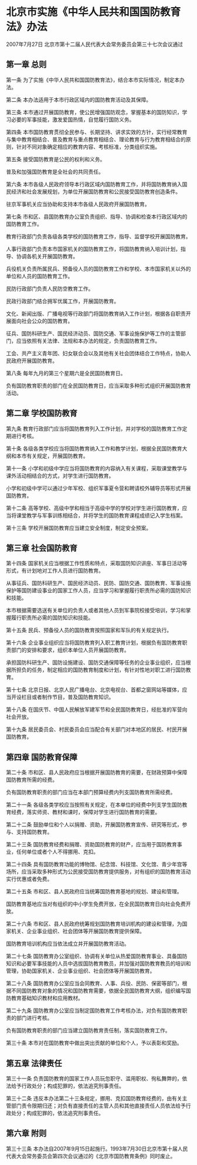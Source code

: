 # 北京市实施《中华人民共和国国防教育法》办法

2007年7月27日 北京市第十二届人民代表大会常务委员会第三十七次会议通过



## 第一章  总则

第一条 为了实施《中华人民共和国国防教育法》，结合本市实际情况，制定本办法。

第二条 本办法适用于本市行政区域内的国防教育活动及其保障。

第三条 本市通过开展国防教育，使公民增强国防观念，掌握基本的国防知识，学习必要的军事技能，激发爱国热情，自觉履行国防义务。

第四条 本市国防教育贯彻全民参与、长期坚持、讲求实效的方针，实行经常教育与集中教育相结合、普及教育与重点教育相结合、理论教育与行为教育相结合的原则，针对不同对象确定相应的教育内容、考核标准，分类组织实施。

第五条 接受国防教育是公民的权利和义务。

普及和加强国防教育是全社会的共同责任。

第六条 本市各级人民政府领导本行政区域内国防教育工作，并将国防教育纳入国民经济和社会发展规划，为单位开展国防教育和公民接受国防教育创造条件。

驻京军事机关应当协助和支持本市各级人民政府开展国防教育。

第七条 市和区、县国防教育办公室负责组织、指导、协调和检查本行政区域内的国防教育工作。

教育行政部门负责各级各类学校的国防教育工作，指导、监督学校开展国防教育。

人事行政部门负责本市国家机关的国防教育工作，将国防教育纳入培训计划，指导、协调各机关开展国防教育。

兵役机关负责所属民兵、预备役人员的国防教育工作和学校、本市国家机关以外的单位和人员的国防教育工作。

民防行政部门负责人民防空教育工作。

民政行政部门结合拥军优属工作，开展国防教育。

文化、新闻出版、广播电视等行政部门将国防教育纳入工作计划，根据各自职责开展面向社会公众的国防教育。

征兵、国防科研生产、国民经济动员、国防交通、军事设施保护等工作的主管部门，应当依照有关法律、法规和本办法的规定，负责国防教育工作。

工会、共产主义青年团、妇女联合会以及其他有关社会团体结合工作特点，协助人民政府开展国防教育。

第八条 每年九月的第三个星期六是全民国防教育日。

负有国防教育职责的部门在全民国防教育日，应当采取多种形式组织开展国防教育活动。

## 第二章  学校国防教育

第九条 教育行政部门应当将国防教育列入工作计划，并对学校的国防教育工作定期进行考核。

第十条 各级各类学校应当将国防教育纳入工作和教学计划，根据全民国防教育大纲和本市有关规定，开展国防教育。

第十一条 小学和初级中学应当将国防教育的内容纳入有关课程，采取课堂教学与课外活动相结合的方式，对学生进行国防教育。

小学和初级中学可以通过少年军校、组织军事夏令营和聘请校外辅导员等形式开展国防教育。

第十二条 高等学校、高级中学和相当于高级中学的学校对学生进行国防教育，应当将课堂教学与军事训练相结合，并将学生的国防教育课程成绩记入学生档案。

第十三条 学校开展国防教育应当建立安全制度，制定安全预案。

## 第三章  社会国防教育

第十四条 国家机关应当根据工作性质和特点，采取国防知识讲座、军事日活动等形式，有计划地对工作人员进行国防教育。

从事征兵、国防科研生产、国民经济动员、民防、国防交通、国防教育、军事设施保护等国防建设事业的国家工作人员，应当学习和掌握履行职责所必需的国防知识和技能。

本市根据需要选送有关单位的负责人或者其他人员到军事院校接受培训，学习和掌握履行职责所必需的国防知识和技能。

第十五条 民兵、预备役人员的国防教育按照国家和军队的有关规定执行。

第十六条 企业事业组织应当将国防教育列入职工教育计划，根据负有国防教育职责部门的安排和要求，组织本单位人员开展国防教育。

承担国防科研生产、国防设施建设、国防交通保障等任务的企业事业组织，应当根据所担负的任务，制定相应的国防教育制度和计划，有针对性地对职工进行国防教育。

第十七条 北京日报、北京人民广播电台、北京电视台、首都之窗网站等媒体，应当开设栏目或者制作节目，普及国防教育知识。

第十八条 在国庆节、中国人民解放军建军节和全民国防教育日，经批准的军营向社会开放。

第十九条 居民委员会、村民委员会应当配合有关部门对本地区的居民、村民开展国防教育。

## 第四章  国防教育保障

第二十条 市和区、县人民政府应当根据开展国防教育的需要，在财政预算中保障国防教育所需的经费。

负有国防教育职责的部门应当在本部门预算经费内列支国防教育所需经费。

第二十一条 各级各类学校应当按照有关规定，在本单位的经费中列支学生国防教育经费，落实师资、教材和课时，保障对学生进行国防教育的需要。

第二十二条 鼓励单位和个人以捐赠、资助，开展国防教育宣传、研究等形式，参与、支持国防教育。

第二十三条 国防教育经费和捐赠、资助国防教育的财产，应当用于国防教育事业，任何单位或者个人不得挪用、克扣。

第二十四条 具有国防教育功能的博物馆、纪念馆、科技馆、文化馆、青少年宫等场所，应当采取多种形式为公民接受国防教育提供服务，对有组织的国防教育活动实行优惠或者免费。

第二十五条 市和区、县人民政府应当统筹国防教育基地的规划、建设和管理。

国防教育基地应当对有组织的中小学生免费开放，在全民国防教育日向社会免费开放。

第二十六条 市和区、县人民政府统筹规划国防教育培训机构的建设和管理，为国家机关、企业事业组织、社会团体等开展国防教育提供保障。

国防教育培训机构应当依法成立并开展国防教育活动。

第二十七条 国防教育办公室组织、协调有关单位从热爱国防教育事业、具备国防知识和必要军事技能的人员中选拔国防教育教员，并加强对国防教育教员的培训和管理，协助国家机关、企业事业组织、社会团体等开展国防教育。

第二十八条 国防教育办公室应当会同教育、人事、兵役、民防、保密等部门，根据不同国防教育对象的情况和国防教育需要，依据全民国防教育大纲，组织编写国防教育基础知识教材和应用教材。

第二十九条 国防教育办公室应当制定国防教育工作考核办法，对负有国防教育职责的部门进行考核。

负有国防教育职责的部门应当建立国防教育责任制，落实国防教育工作。

第三十条 本市对在国防教育中做出突出贡献的单位和个人，予以表彰和奖励。

## 第五章  法律责任

第三十一条 负责国防教育的国家工作人员玩忽职守、滥用职权、徇私舞弊的，依法给予行政处分；构成犯罪的，依法追究刑事责任。

第三十二条 违反本办法第二十三条规定，挪用、克扣国防教育经费的，由有关主管部门责令限期归还；对负有直接责任的主管人员和其他直接责任人员依法给予行政处分；构成犯罪的，依法追究刑事责任。

## 第六章  附则

第三十三条 本办法自2007年9月15日起施行。1993年7月30日北京市第十届人民代表大会常务委员会第四次会议通过的《北京市国防教育条例》同时废止。